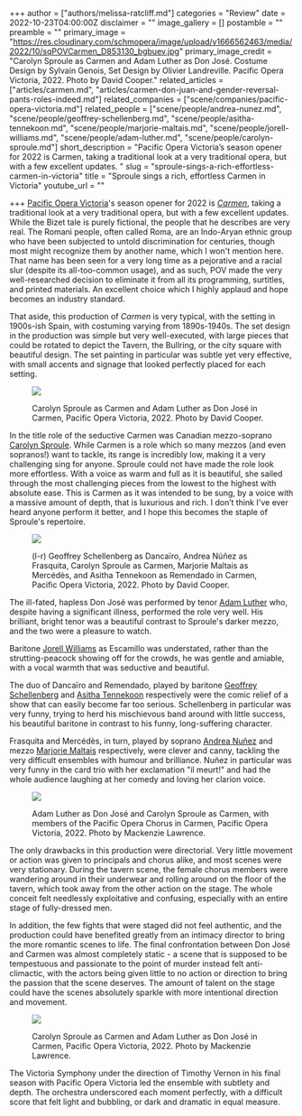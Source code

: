 +++
author = ["authors/melissa-ratcliff.md"]
categories = "Review"
date = 2022-10-23T04:00:00Z
disclaimer = ""
image_gallery = []
postamble = ""
preamble = ""
primary_image = "https://res.cloudinary.com/schmopera/image/upload/v1666562463/media/2022/10/sqPOVCarmen_D853130_bgbuev.jpg"
primary_image_credit = "Carolyn Sproule as Carmen and Adam Luther as Don José. Costume Design by Sylvain Genois, Set Design by Olivier Landreville. Pacific Opera Victoria, 2022. Photo by David Cooper."
related_articles = ["articles/carmen.md", "articles/carmen-don-juan-and-gender-reversal-pants-roles-indeed.md"]
related_companies = ["scene/companies/pacific-opera-victoria.md"]
related_people = ["scene/people/andrea-nunez.md", "scene/people/geoffrey-schellenberg.md", "scene/people/asitha-tennekoon.md", "scene/people/marjorie-maltais.md", "scene/people/jorell-williams.md", "scene/people/adam-luther.md", "scene/people/carolyn-sproule.md"]
short_description = "Pacific Opera Victoria’s season opener for 2022 is Carmen, taking a traditional look at a very traditional opera, but with a few excellent updates. "
slug = "sproule-sings-a-rich-effortless-carmen-in-victoria"
title = "Sproule sings a rich, effortless Carmen in Victoria"
youtube_url = ""

+++
[Pacific Opera Victoria](/scene/companies/pacific-opera-victoria/)'s season opener for 2022 is [_Carmen_](https://pacificopera.ca/event/carmen/), taking a traditional look at a very traditional opera, but with a few excellent updates. While the Bizet tale is purely fictional, the people that he describes are very real. The Romani people, often called Roma, are an Indo-Aryan ethnic group who have been subjected to untold discrimination for centuries, though most might recognize them by another name, which I won't mention here. That name has been seen for a very long time as a pejorative and a racial slur (despite its all-too-common usage), and as such, POV made the very well-researched decision to eliminate it from all its programming, surtitles, and printed materials. An excellent choice which I highly applaud and hope becomes an industry standard.

That aside, this production of _Carmen_ is very typical, with the setting in 1900s-ish Spain, with costuming varying from 1890s-1940s. The set design in the production was simple but very well-executed, with large pieces that could be rotated to depict the Tavern, the Bullring, or the city square with beautiful design. The set painting in particular was subtle yet very effective, with small accents and signage that looked perfectly placed for each setting.

<figure data-type="image">

![](https://res.cloudinary.com/schmopera/image/upload/v1666562529/media/2022/10/POVCarmen_D852872_pb9ayd.jpg)

<figcaption>Carolyn Sproule as Carmen and Adam Luther as Don José in Carmen, Pacific Opera Victoria, 2022. Photo by David Cooper.</figcaption>  
</figure>

In the title role of the seductive Carmen was Canadian mezzo-soprano [Carolyn Sproule](/scene/people/carolyn-sproule/). While Carmen is a role which so many mezzos (and even sopranos!) want to tackle, its range is incredibly low, making it a very challenging sing for anyone. Sproule could not have made the role look more effortless. With a voice as warm and full as it is beautiful, she sailed through the most challenging pieces from the lowest to the highest with absolute ease. This is Carmen as it was intended to be sung, by a voice with a massive amount of depth, that is luxurious and rich. I don’t think I've ever heard anyone perform it better, and I hope this becomes the staple of Sproule's repertoire.

<figure data-type="image">

![](https://res.cloudinary.com/schmopera/image/upload/v1666562556/media/2022/10/POVCarmen_D853110_ye1axk.jpg)

<figcaption>(l-r) Geoffrey Schellenberg as Dancaïro, Andrea Núñez as Frasquita, Carolyn Sproule as Carmen, Marjorie Maltais as Mercédès, and Asitha Tennekoon as Remendado in Carmen, Pacific Opera Victoria, 2022. Photo by David Cooper.</figcaption>  
</figure>

The ill-fated, hapless Don José was performed by tenor [Adam Luther](/scene/people/adam-luther/) who, despite having a significant illness, performed the role very well. His brilliant, bright tenor was a beautiful contrast to Sproule's darker mezzo, and the two were a pleasure to watch.

Baritone [Jorell Williams](/scene/people/jorell-williams/) as Escamillo was understated, rather than the strutting-peacock showing off for the crowds, he was gentle and amiable, with a vocal warmth that was seductive and beautiful.

The duo of Dancaïro and Remendado, played by baritone [Geoffrey Schellenberg](/scene/people/geoffrey-schellenberg/) and [Asitha Tennekoon](/scene/people/asitha-tennekoon/) respectively were the comic relief of a show that can easily become far too serious. Schellenberg in particular was very funny, trying to herd his mischievous band around with little success, his beautiful baritone in contrast to his funny, long-suffering character.

Frasquita and Mercédès, in turn, played by soprano [Andrea Nuñez](/scene/people/andrea-nunez/) and mezzo [Marjorie Maltais](/scene/people/marjorie-maltais/) respectively, were clever and canny, tackling the very difficult ensembles with humour and brilliance. Nuñez in particular was very funny in the card trio with her exclamation "il meurt!" and had the whole audience laughing at her comedy and loving her clarion voice.

<figure data-type="image">

![](https://res.cloudinary.com/schmopera/image/upload/v1666562675/media/2022/10/Carmen-POV3907_mhhiww.jpg)

<figcaption>Adam Luther as Don José and Carolyn Sproule as Carmen, with members of the Pacific Opera Chorus in Carmen, Pacific Opera Victoria, 2022. Photo by Mackenzie Lawrence.</figcaption>  
</figure>

The only drawbacks in this production were directorial. Very little movement or action was given to principals and chorus alike, and most scenes were very stationary. During the tavern scene, the female chorus members were wandering around in their underwear and rolling around on the floor of the tavern, which took away from the other action on the stage. The whole conceit felt needlessly exploitative and confusing, especially with an entire stage of fully-dressed men.

In addition, the few fights that were staged did not feel authentic, and the production could have benefited greatly from an intimacy director to bring the more romantic scenes to life. The final confrontation between Don José and Carmen was almost completely static - a scene that is supposed to be tempestuous and passionate to the point of murder instead felt anti-climactic, with the actors being given little to no action or direction to bring the passion that the scene deserves. The amount of talent on the stage could have the scenes absolutely sparkle with more intentional direction and movement.

<figure data-type="image">

![](https://res.cloudinary.com/schmopera/image/upload/v1666562720/media/2022/10/POVCarmen-4945_s16npw.jpg)

<figcaption>Carolyn Sproule as Carmen and Adam Luther as Don José in Carmen, Pacific Opera Victoria, 2022. Photo by Mackenzie Lawrence.</figcaption>  
</figure>

The Victoria Symphony under the direction of Timothy Vernon in his final season with Pacific Opera Victoria led the ensemble with subtlety and depth. The orchestra underscored each moment perfectly, with a difficult score that felt light and bubbling, or dark and dramatic in equal measure.